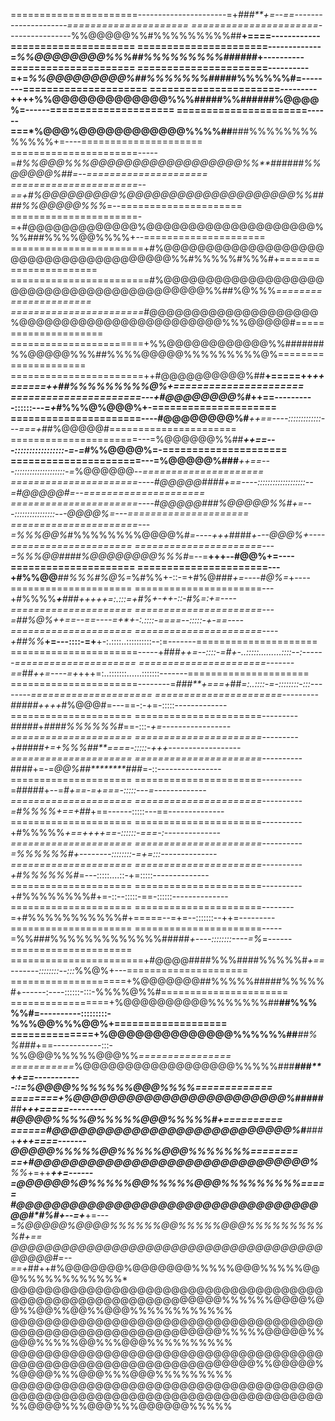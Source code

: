 ======================----------------------=+*###**+=--==---------------------=====================
======================----------------*%%@@@@@%%#%%%%%%%%%##**+====------------=====================
======================-------------=*%%@@@@@@@@%%%##%%%%%%%%%######*+----------=====================
======================----------=+=*%%@@@@@@@@@%##%%%%%%%##*###%%%%%%#=--------=====================
======================---------++++%%@@@@@@@@@@@@@%%%#####%%######%@@@@%=------=====================
======================------===*%@@@%@@@@@@@@@@@@%%%%##**###%%%%%%%%%%%%%+=----=====================
======================-----=*#%%@@@%%%@@@@@@@@@@@@@@@@@@%%**######%%@@@@@%##=--=====================
======================--==+#%@@@@@@@@@%@@@@@@@@@@@@@@@@@@@@%%####%%@@@@@%%%*=--=====================
======================-=+#@@@@@@@@@@@@@%@@@@@@@@@@@@@@@@@@@@%%%###%%%%@@%%%%+--=====================
=======================+#%@@@@@@@@@@@@@@@@@@@@@@@@@@@@@@@@@@@@@@%%#%%%%%#%%%#+======================
========================#%@@@@@@@@@@@@@@@@@@@@@@@@@@@@@@@@@@@@@@@@@@%%##%@%%%*======================
=======================*#@@@@@@@@@@@@@@@@@@@@%@@@@@@@@@@@@@@@@@@@@@@@@%%%@@@@@#=====================
=======================+%%@@@@@@@@@@@@%%#######%%@@@@@%%%##%%%%@@@@@%%%%%%%%%@%=====================
=======================++#@@@@@@@@@@%##**+=====++****++======++*##%%%%%%%%%@%+======================
======================---+#@@@@@@@@%#***++==----------::::::---=*+*#%%%@%@@@%+-=====================
======================----#@@@@@@@@%#***++==----:::::::::::::---===+*##%@@@@@#======================
======================---=%@@@@@@%%##***++==---:::::::::::::::::-=-=*#%%@@@@%=-=====================
======================---=%@@@@@%###***++==---::::::::::::::::::::-=*%@@@@@@*--=====================
======================----#@@@@@####****+==----:::::::::::::::::::--=#@@@@@#=--=====================
======================----#@@@@@###%@@@@@%%#*+=---::::::::::::::::---*@@@@%=---=====================
======================---=%%%@@%*#%%%%%%%%@@@@%#*=----+++*####***+---*@@@%+----=====================
======================---=%%%@@#*###%@@@@@@@@%%%#*=--=******+++****--#@@%+=----=====================
======================---+#%%@@***##%%%#%@%=*%#%%+-::-=+#%@###*+=----#@%=*+----=====================
======================---+#%%%%***+**###**+++++**=:.:::=+*#%+-+*+-::-#%=:+=----=====================
======================---=##%@%**++==--==----=+*+-:.::::-====--:::::-**+-==----=====================
======================----+##%%***+=---::::-=+**+-:.::::..::::::::::--:=-------=====================
======================-----+###***++=--::::-=*#*+-..:::::.........::::--:------=====================
======================-------==*##*++=----=+*+++=:..:::::::......:::::::-------=====================
======================--------=*###**+===+*##***=:..::::-=-::::::::-:::--------=====================
======================---------*#####*++++*#%@@@#=---==-:-+=-:::::-------------=====================
======================---------*#####*+*####%%%%%%#*==-:::-*+=-----------------=====================
======================---------+#####+=+%%%##**====-:::::-+++------------------=====================
======================----------*####+=-=*@@%##********###*=-::----------------=====================
======================----------=#####+--=*#***+==-=+===-:::::---=-------------=====================
======================----------=#%%%%*+==+##*+==------:::::---==--------------=====================
======================----------+#%%%%%*+==+***+++==-::::::-===-:--------------=====================
======================----------=%%%%%%#*+--------::::::::-=+=:::--------------=====================
======================----------+#%%%%%%#*=---:::::....::-+=:::::--------------=====================
======================----------+#%%%%%%%%#+=-::--:::::-==-::::::--------------=====================
======================--------=+#%%%%%%%%%%%#+=====--=+=--:::::::--++=---------=====================
======================-----=%%###%%%%%%%%%%%%%#####*+----::::::::----=%*=------=====================
=======================+#@@@@####%%%####%%%%%#*+==-------::::::::--:::*%%@%+---=====================
====================+%@@@@@@@##%%%%%#####%%%%%#+------:----::::::-:::-%%%%@%%#======================
=================+%@@@@@@@@@@%%%%%%%##**##%%%%%#=----------:::::::::-%%%@@%%%@@%+===================
==============+%@@@@@@@@@@@@@@%%%%%%##***##%%###*+==------------:::-%%@@@%%%%%@@@%%*================
===========*%@@@@@@@@@@@@@@@@@@%%%%%###****###**++==------------::=%@@@@%%%%%%%@@@%%%%*=============
========+%@@@@@@@@@@@@@@@@@@@@@@@@%#####****##**+++=====---------#@@@@%%%%@%%%%%@@@%%%%%#+==========
======#@@@@@@@@@@@@@@@@@@@@@@@@@@@%#**###*+******+++====-------*@@@@@%%%%%@@%%%%%@@@%%%%%%%*========
==+#@@@@@@@@@@@@@@@@@@@@@@@@@@@@@@@%***%%*+=++*****++=------=*@@@@@@%@%%%%%@@%%%%%@@@%%%%%%%%%*=====
#@@@@@@@@@@@@@@@@@@@@@@@@@@@@@@@@@@@@#*#%#+--=+*****+=---=*%@@@@@%@@@@%%%%%%@@%%%%%@@@%%%%%%%%%%#+==
@@@@@@@@@@@@@@@@@@@@@@@@@@@@@@@@@@@@@@@@@@#=--==+*##++#%@@@@@@@%@@@@@@@%%%%%@@@%%%%%@@@%%%%%%%%%%%%*
@@@@@@@@@@@@@@@@@@@@@@@@@@@@@@@@@@@@@@@@@@@@@@@@@@@@@@@@@@@@@@%%%%%%@@@@%@@%%@@%%@@%%@@@%%%%%%%%%%%%
@@@@@@@@@@@@@@@@@@@@@@@@@@@@@@@@@@@@@@@@@@@@@@@@@@@@@@@@@@@@@@%%%%%@@@@@%%@@@%%%%%@@%%%@@@%%%%%%%%%%
@@@@@@@@@@@@@@@@@@@@@@@@@@@@@@@@@@@@@@@@@@@@@@@@@@@@@@@@@@@@@@@@@@%%@@@@@%%@@@@%%%@@@%%%@@@%%%%%%%%%
@@@@@@@@@@@@@@@@@@@@@@@@@@@@@@@@@@@@@@@@@@@@@@@@@@@@@@@@@@@@@@@@@@@@@@@@@@%%@@@@%%%@@@%%%@@@@@@%%%%%

